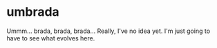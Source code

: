 umbrada
=======

Ummm...  brada, brada, brada...  Really, I've no idea yet.  I'm just going to have to see what evolves here.